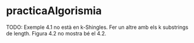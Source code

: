 # practicaAlgorismia

TODO: Exemple 4.1 no està en k-Shingles. Fer un altre amb els k substrings de length.
	  Figura 4.2 no mostra bé el 4.2.